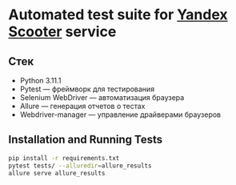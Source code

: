 # Automated test suite for [Yandex Scooter](https://qa-scooter.praktikum-services.ru/) service

## Стек

- Python 3.11.1  
- Pytest — фреймворк для тестирования  
- Selenium WebDriver — автоматизация браузера  
- Allure — генерация отчетов о тестах  
- Webdriver-manager — управление драйверами браузеров  


## Installation and Running Tests

```bash
pip install -r requirements.txt
pytest tests/ --alluredir=allure_results
allure serve allure_results

